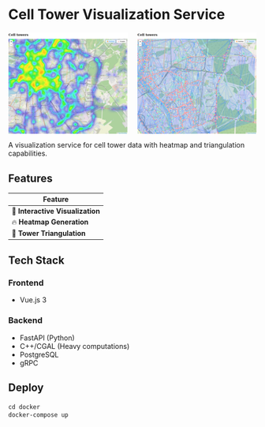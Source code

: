 # Cell Tower Visualization Service

<div style="display: flex; justify-content: space-between;">
  <img src="screenshots/heatmap-visualization.png" alt="Heatmap" style="width: 48%;"/>
  <img src="screenshots/triangulation.png" alt="Triangulation" style="width: 48%;"/>
</div>

A  visualization service for cell tower data with heatmap and triangulation capabilities.

## Features
| Feature |
|---------|
| 📡 **Interactive Visualization**  |
| 🔥 **Heatmap Generation** |
| 📐 **Tower Triangulation** |

## Tech Stack

### Frontend
- Vue.js 3

### Backend
- FastAPI (Python)
- C++/CGAL (Heavy computations)
- PostgreSQL
- gRPC

## Deploy 
```
cd docker
docker-compose up
```
